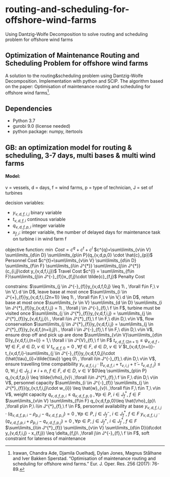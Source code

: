 # routing-and-scheduling-for-offshore-wind-farms
Using Dantzig-Wolfe Decomposition to solve routing and scheduling problem for offshore wind farms

Optimization of Maintenance Routing and Scheduling Problem for offshore wind farms
---
A solution to the routing&scheduling problem using Dantzig-Wolfe Decomposition. Implementation with python and SCIP.
The algorithm based on the paper: Optimisation of maintenance routing and scheduling for offshore wind farms[^1]. 
[^1]: Irawan, Chandra Ade, Djamila Ouelhadj, Dylan Jones, Magnus Stålhane and Iver Bakken Sperstad. “Optimisation of maintenance routing and scheduling for offshore wind farms.” Eur. J. Oper. Res. 256 (2017): 76-89.

Dependencies
---
- Python 3.7
- gurobi 9.0 (license needed)
- python package: numpy, itertools


GB: an optimization model for routing & scheduling, 3-7 days, multi bases & multi wind farms
---
####  Model:
v = vessels, d = days, f = wind farms, p = type of technician, J = set of turbines

decision variables:  
- $y_{v,d,f,i,j}$ binary variable
- $t_{v,d,f,i}$ continous variable
- $q_{v,d,f,p,i}$ integer variable
- $x_{f,i}$: integer variable, the number of delayed days for maintenance task on turbine i in wind farm f

objective function:
$\min\ Cost=c^{q}+c^{t}+c^{l}$
$c^{q}=\sum\limits_{v\in V} \sum\limits_{d\in D} \sum\limits_{p\in P}(q_{v,d,p,0} \cdot \hat{c}_{p})$ Personnel Cost
$c^{t}=\sum\limits_{v\in V} \sum\limits_{d\in D} \sum\limits_{f\in F} \sum\limits_{i\in J^{*}} \sum\limits_{j\in J^{*}} (c_{i,j}\cdot y_{v,d,f,i,j})$ Travel Cost
$c^{l} = \sum\limits_{f\in F}\sum\limits_{j\in J^{-}_{f}}x_{f,j}\cdot \tilde{c}_{f,j}$ Penalty Cost

constrains:
$\sum\limits_{j \in J^{-}_{f}}y_{v,d,f,0,j} \leq 1\ , \forall f\in F,\ v \in V,\ d \in D$, leave base at most once
$\sum\limits_{i \in J^{+}_{f}}y_{v,d,f,i,(2n+1)} \leq 1\ , \forall f\in F,\ v \in V,\ d \in D$, return base at most once
$\sum\limits_{v \in V} \sum\limits_{d \in D} \sum\limits_{i \in J^{*}_{f}}y_{v,d,f,i,j} = 1\ , \forall j \in J^{-}_{f},\ f \in F$, turbine must be visited once
$\sum\limits_{j \in J^{*}_{f}}y_{v,d,f,i,j} = \sum\limits_{j \in J^{*}_{f}}y_{v,d,f,j,i}\ , \forall i\in J^{*}_{f},\ f \in F,\ d\in D,\ v\in V$, flow conservation
$\sum\limits_{j \in J^{*}_{f}}y_{v,d,f,i,j} = \sum\limits_{j \in J^{*}_{f}}y_{v,d,f,(n+i),j}\ , \forall i \in J^{-}_{f},\ f \in F,\ d\in D,\ v\in V$, ensure drop off and pick up are done
$\sum\limits_{v\in V}\sum\limits_{d\in D}y_{v,d,f,i,(n+i)} = 1,\ \forall i \in J^{V}_{f},\ f \in F$
$t_{v,d,f,(2n+1)} \leq \psi_{v,d,f}\ , \forall f \in F,\ d\in D,\ v\in V$
$t_{v,d,f,0}=0\ , \forall f \in F,\ d\in D,\ v\in V$
$t_{v,d,f,(n+i)}-t_{v,d,f,i}-\sum\limits_{j \in J^{-}_{f}}y_{v,d,f,0,j}\cdot (\hat{\tau}_{i}+\tilde{\tau}) \geq 0\ , \forall i\in J^{-}_{f},\ d\in D,\ v\in V$, ensure travelling time compatibility
$y_{v,d,f,i,j}\cdot (t_{v,d,f,i}+\tau_{v,i,j}+\tilde{\tau}-t_{v,d,f,j})\leq 0,\ \forall i,j\in J_{f},\ j\neq i+n,\ f \in F,\ d \in D,\ v\in V$
$0\leq \sum\limits_{p\in P} q_{v,d,f,p,i} \leq \tilde{\rho}_{v}\ ,\forall i\in J^{*}_{f},\ f \in F,\ d\in D,\ v\in V$, personnel capacity
$\sum\limits_{i \in J^{-}_{f}} \sum\limits_{j \in J^{*}_{f}}(y_{v,t,f,i,j}\cdot w_{i}) \leq \hat{w}_{v}\ ,\forall f\in F,\ t\in T,\ v\in V$, weight capacity
$q_{v,d,f,p,i}\leq q_{v,d,f,p,0}\ ,\forall p\in P,\ i\in J^{*}_{f},\ f \in F$
$\sum\limits_{v\in V} \sum\limits_{f\in F} q_{v,d,f,p,0}\leq \hat{\rho}_{p}\ ,\forall p\in P,\ i\in J^{*}_{f},\ f \in F$, personnel availability at base
$y_{v,d,f,i,j}\cdot (q_{v,d,f,p,i}-\rho_{p,j}-q_{v,d,f,p,j})=0\ ,\forall p\in P,\ j\in J^{-}_{f},\ i\in J^{*}_{f},\ f \in F$
$y_{v,d,f,i,j}\cdot (q_{v,d,f,p,i}+\rho_{p,j}-q_{v,d,f,p,j})=0\ ,\forall p\in P,\ j\in J^{+}_{f},\ i\in J^{*}_{f},\ f \in F$
$\sum\limits_{i\in J^{*}_{f}} \sum\limits_{v\in V} \sum\limits_{d\in D}(d\cdot y_{v,d,f,i,j} - x_{f,j}) \leq \delta_{f,j}\ ,\forall j\in J^{-}_{f},\ f \in F$, soft constraint for lateness of maintenance
